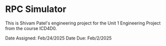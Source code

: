 # RPC Simulator

This is Shivam Patel's engineering project
for the Unit 1 Engineering Project
from the course ICD4D0.

Date Assigned: Feb/24/2025
Date Due: Feb/2/2025